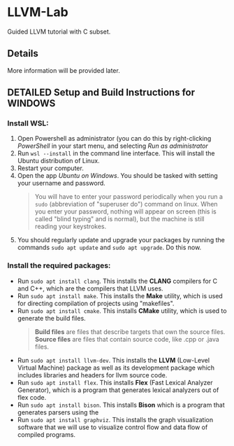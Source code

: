 # LLVM-Lab
Guided LLVM tutorial with C subset.

## Details
More information will be provided later.

## DETAILED Setup and Build Instructions for WINDOWS
### Install WSL:
1. Open Powershell as administrator (you can do this by right-clicking *PowerShell* in your start menu, and selecting *Run as administrator*
2. Run `wsl --install` in the command line interface. This will install the Ubuntu distribution of Linux.
3. Restart your computer.
4. Open the app *Ubuntu on Windows*. You should be tasked with setting your username and password.
    > You will have to enter your password periodically when you run a `sudo` (abbreviation of "superuser do") command on linux. When you enter your password, nothing will appear on screen (this is called "blind typing" and is normal), but the machine is still reading your keystrokes.
5. You should regularly update and upgrade your packages by running the commands `sudo apt update` and `sudo apt upgrade`. Do this now.
### Install the required packages:
- Run `sudo apt install clang`. This installs the **CLANG** compilers for C and C++, which are the compilers that LLVM uses.
- Run `sudo apt install make`. This installs the **Make** utility, which is used for directing compilation of projects using "makefiles".
- Run `sudo apt install cmake`. This installs **CMake** utility, which is used to generate the build files.
    > **Build files** are files that describe targets that own the source files.
      **Source files** are files that contain source code, like .cpp or .java files.
- Run `sudo apt install llvm-dev`. This installs the **LLVM** (Low-Level Virtual Machine) package as well as its development package which includes libraries and headers for llvm source code.
- Run `sudo apt install flex`. This installs **Flex** (Fast Lexical Analyzer Generator), which is a program that generates lexical analyzers out of flex code.
- Run `sudo apt install bison`. This installs **Bison** which is a program that generates parsers using the
- Run `sudo apt install graphviz`. This installs the graph visualization software that we will use to visualize control flow and data flow of compiled programs.
